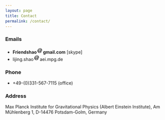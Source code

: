 ```yaml
---
layout: page
title: Contact
permalink: /contact/
---
```


### Emails

- **Friendshao**<img src="at.jpg" width="20">**gmail.com** [skype]
- lijing.shao<img src="at.jpg" width="20">aei.mpg.de

### Phone

- +49-(0)331-567-7115 (office)

### Address

Max Planck Institute for Gravitational Physics (Albert Einstein Institute), Am Mühlenberg 1, D-14476 Potsdam-Golm, Germany
